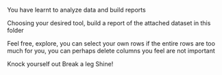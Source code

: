 You have learnt to analyze data and build reports

Choosing your desired tool, build a report of the attached dataset in this folder

Feel free, explore, you can select your own rows if the entire rows are too much for you, you can perhaps delete columns you feel are not important

Knock yourself out
Break a leg
Shine!
